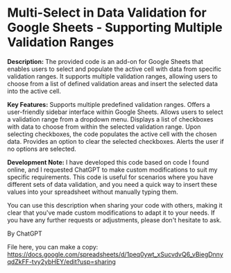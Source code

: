 # Multi-Select in Data Validation for Google Sheets - Supporting Multiple Validation Ranges
**Description:**
The provided code is an add-on for Google Sheets that enables users to select and populate the active cell with data from specific validation ranges. It supports multiple validation ranges, allowing users to choose from a list of defined validation areas and insert the selected data into the active cell.

**Key Features:**
Supports multiple predefined validation ranges.
Offers a user-friendly sidebar interface within Google Sheets.
Allows users to select a validation range from a dropdown menu.
Displays a list of checkboxes with data to choose from within the selected validation range.
Upon selecting checkboxes, the code populates the active cell with the chosen data.
Provides an option to clear the selected checkboxes.
Alerts the user if no options are selected.

**Development Note:**
I have developed this code based on code I found online, and I requested ChatGPT to make custom modifications to suit my specific requirements.
This code is useful for scenarios where you have different sets of data validation, and you need a quick way to insert these values into your spreadsheet without manually typing them.

You can use this description when sharing your code with others, making it clear that you've made custom modifications to adapt it to your needs. If you have any further requests or adjustments, please don't hesitate to ask.

By ChatGPT

File here, you can make a copy: https://docs.google.com/spreadsheets/d/1peq0ywt_xSucvdvQ6_vBiegDnnyqdZkFF-tvy2ybHEY/edit?usp=sharing
